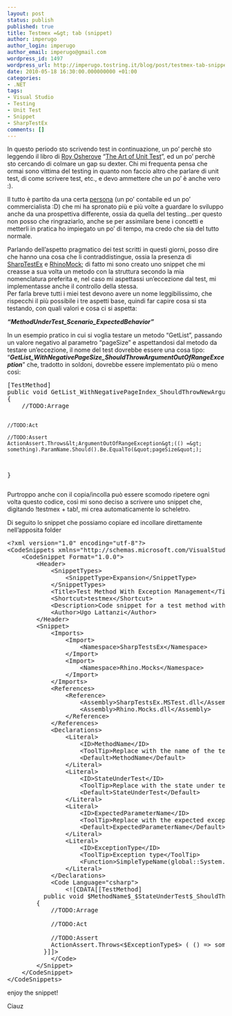 ```yaml
---
layout: post
status: publish
published: true
title: Testmex =&gt; tab (snippet)
author: imperugo
author_login: imperugo
author_email: imperugo@gmail.com
wordpress_id: 1497
wordpress_url: http://imperugo.tostring.it/blog/post/testmex-tab-snippet/
date: 2010-05-18 16:30:00.000000000 +01:00
categories:
- .NET
tags:
- Visual Studio
- Testing
- Unit Test
- Snippet
- SharpTestEx
comments: []
---
```

<p>In questo periodo sto scrivendo test in continuazione, un po’ perchè sto leggendo il libro di <a href="http://weblogs.asp.net/rosherove/">Roy Osherove</a> “<a href="http://www.amazon.com/Art-Unit-Testing-Examples-Net/dp/1933988274/ref=sr_1_1?ie=UTF8&amp;s=books&amp;qid=1274130780&amp;sr=8-1">The Art of Unit Test</a>”, ed un po’ perchè sto cercando di colmare un gap su dexter. Chi mi frequenta pensa che ormai sono vittima del testing in quanto non faccio altro che parlare di unit test, di come scrivere test, etc., e devo ammettere che un po’ è anche vero :). </p>  <p>Il tutto è partito da una certa <a href="http://blogs.ugidotnet.org/pape/Default.aspx">persona</a> (un po’ contabile ed un po’ commercialista :D) che mi ha spronato più e più volte a guardare lo sviluppo anche da una prospettiva differente, ossia da quella del testing...per questo&#160; non posso che ringraziarlo, anche se per assimilare bene i concetti e metterli in pratica ho impiegato un po’ di tempo, ma credo che sia del tutto normale. </p>  <p>Parlando dell’aspetto pragmatico dei test scritti in questi giorni, posso dire che hanno una cosa che li contraddistingue, ossia la presenza di <a href="http://sharptestex.codeplex.com/">SharpTestEx</a> e <a href="http://www.ayende.com/projects/rhino-mocks.aspx">RhinoMock</a>; di fatto mi sono creato uno snippet che mi creasse a sua volta un metodo con la struttura secondo la mia nomenclatura preferita e, nel caso mi aspettassi un’eccezione dal test, mi implementasse anche il controllo della stessa.    <br />Per farla breve tutti i miei test devono avere un nome leggibilissimo, che rispecchi il più possibile i tre aspetti base, quindi far capire cosa si sta testando, con quali valori e cosa ci si aspetta: </p>  <p><em><b>“MethodUnderTest_Scenario_ExpectedBehavior”</b></em></p>  <p>In un esempio pratico in cui si voglia testare un metodo “GetList”, passando un valore negativo al parametro “pageSize” e aspettandosi dal metodo da testare un’eccezione, il nome del test dovrebbe essere una cosa tipo: “<em><b>GetList_WithNegativePageSize_ShouldThrowArgumentOutOfRangeException</b></em>” che, tradotto in soldoni, dovrebbe essere implementato più o meno così:</p>  <p></p>  <p></p>  <pre class="brush: csharp;">[TestMethod]
public void GetList_WithNegativePageIndex_ShouldThrowNewArgumentOutOfRangeException()
{
    //TODO:Arrage

    //TODO:Act

    //TODO:Assert
    ActionAssert.Throws&lt;ArgumentOutOfRangeException&gt;(() =&gt; something).ParamName.Should().Be.EqualTo(&quot;pageSize&quot;);
}</pre>

<p>Purtroppo anche con il copia/incolla può essere scomodo ripetere ogni volta questo codice, così mi sono deciso a scrivere uno snippet che, digitando !testmex + tab!, mi crea automaticamente lo scheletro. </p>

<p>Di seguito lo snippet che possiamo copiare ed incollare direttamente nell’apposita folder</p>

<p></p>

<pre class="brush: xml;">&lt;?xml version=&quot;1.0&quot; encoding=&quot;utf-8&quot;?&gt;
&lt;CodeSnippets xmlns=&quot;http://schemas.microsoft.com/VisualStudio/2005/CodeSnippet&quot;&gt;
    &lt;CodeSnippet Format=&quot;1.0.0&quot;&gt;
        &lt;Header&gt;
            &lt;SnippetTypes&gt;
                &lt;SnippetType&gt;Expansion&lt;/SnippetType&gt;
            &lt;/SnippetTypes&gt;
            &lt;Title&gt;Test Method With Exception Management&lt;/Title&gt;
            &lt;Shortcut&gt;testmex&lt;/Shortcut&gt;
            &lt;Description&gt;Code snippet for a test method with Exception &lt;/Description&gt;
            &lt;Author&gt;Ugo Lattanzi&lt;/Author&gt;
        &lt;/Header&gt;
        &lt;Snippet&gt;
            &lt;Imports&gt;
                &lt;Import&gt;
                    &lt;Namespace&gt;SharpTestsEx&lt;/Namespace&gt;
                &lt;/Import&gt;
                &lt;Import&gt;
                    &lt;Namespace&gt;Rhino.Mocks&lt;/Namespace&gt;
                &lt;/Import&gt;
            &lt;/Imports&gt;
            &lt;References&gt;
                &lt;Reference&gt;
                    &lt;Assembly&gt;SharpTestsEx.MSTest.dll&lt;/Assembly&gt;
                    &lt;Assembly&gt;Rhino.Mocks.dll&lt;/Assembly&gt;
                &lt;/Reference&gt;
            &lt;/References&gt;
            &lt;Declarations&gt;
                &lt;Literal&gt;
                    &lt;ID&gt;MethodName&lt;/ID&gt;
                    &lt;ToolTip&gt;Replace with the name of the test method&lt;/ToolTip&gt;
                    &lt;Default&gt;MethodName&lt;/Default&gt;
                &lt;/Literal&gt;
                &lt;Literal&gt;
                    &lt;ID&gt;StateUnderTest&lt;/ID&gt;
                    &lt;ToolTip&gt;Replace with the state under test name&lt;/ToolTip&gt;
                    &lt;Default&gt;StateUnderTest&lt;/Default&gt;
                &lt;/Literal&gt;
                &lt;Literal&gt;
                    &lt;ID&gt;ExpectedParameterName&lt;/ID&gt;
                    &lt;ToolTip&gt;Replace with the expected exception parameter name&lt;/ToolTip&gt;
                    &lt;Default&gt;ExpectedParameterName&lt;/Default&gt;
                &lt;/Literal&gt;
                &lt;Literal&gt;
                    &lt;ID&gt;ExceptionType&lt;/ID&gt;
                    &lt;ToolTip&gt;Exception type&lt;/ToolTip&gt;
                    &lt;Function&gt;SimpleTypeName(global::System.Exception)&lt;/Function&gt;
                &lt;/Literal&gt;
            &lt;/Declarations&gt;
            &lt;Code Language=&quot;csharp&quot;&gt;
                &lt;![CDATA[[TestMethod]
          public void $MethodName$_$StateUnderTest$_ShouldThrowNew$ExceptionType$()
        {
            //TODO:Arrage
            
            //TODO:Act
            
            //TODO:Assert
            ActionAssert.Throws&lt;$ExceptionType$&gt; ( () =&gt; something ).ParamName.Should().Be.EqualTo ( &quot;$ExpectedParameterName$&quot; );
          }]]&gt;
            &lt;/Code&gt;
        &lt;/Snippet&gt;
    &lt;/CodeSnippet&gt;
&lt;/CodeSnippets&gt;</pre>

<p>enjoy the snippet!</p>

<p>Ciauz</p>
